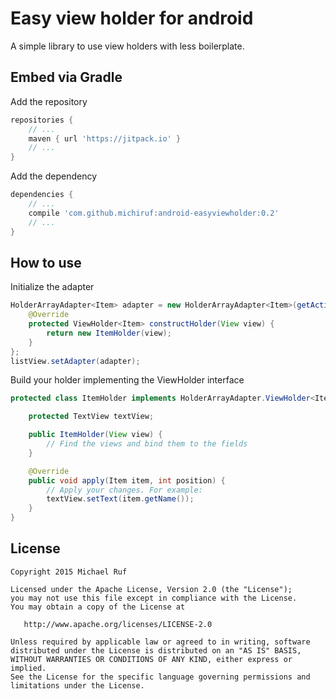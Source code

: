 # Easy view holder for android
A simple library to use view holders with less boilerplate.

## Embed via Gradle
Add the repository
```gradle
repositories {
    // ...
    maven { url 'https://jitpack.io' }
    // ...
}
```

Add the dependency
```gradle
dependencies {
    // ...
    compile 'com.github.michiruf:android-easyviewholder:0.2'
    // ...
}
```

## How to use
Initialize the adapter
```java
HolderArrayAdapter<Item> adapter = new HolderArrayAdapter<Item>(getActivity(), R.layout.your_item_layout) {
    @Override
    protected ViewHolder<Item> constructHolder(View view) {
        return new ItemHolder(view);
    }
};
listView.setAdapter(adapter);
```

Build your holder implementing the ViewHolder interface
```java
protected class ItemHolder implements HolderArrayAdapter.ViewHolder<Item> {

    protected TextView textView;

    public ItemHolder(View view) {
        // Find the views and bind them to the fields
    }

    @Override
    public void apply(Item item, int position) {
        // Apply your changes. For example:
        textView.setText(item.getName());
    }
}
```

## License

    Copyright 2015 Michael Ruf

    Licensed under the Apache License, Version 2.0 (the "License");
    you may not use this file except in compliance with the License.
    You may obtain a copy of the License at

       http://www.apache.org/licenses/LICENSE-2.0

    Unless required by applicable law or agreed to in writing, software
    distributed under the License is distributed on an "AS IS" BASIS,
    WITHOUT WARRANTIES OR CONDITIONS OF ANY KIND, either express or implied.
    See the License for the specific language governing permissions and
    limitations under the License.
